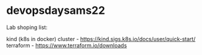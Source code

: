 # devopsdaysams22

Lab shoping list:

kind (k8s in docker) cluster - https://kind.sigs.k8s.io/docs/user/quick-start/<br />
terraform - https://www.terraform.io/downloads
